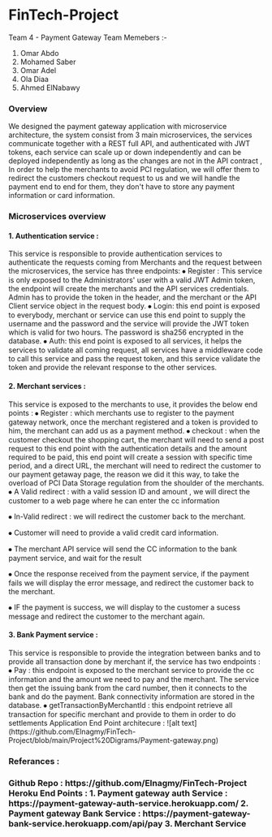 # FinTech-Project
Team 4 - Payment Gateway
Team Memebers :-
1.	Omar Abdo
2.	Mohamed Saber
3.	Omar Adel
4.	Ola Diaa
5.	Ahmed ElNabawy 

<h3>Overview</h3>
We designed the payment gateway application with microservice architecture, the system consist from 3 main microservices, the services communicate together with a REST full API, and  authenticated with JWT tokens, each service can scale up or down independently and can be deployed independently as long as the changes are not in the API contract , In order to help the merchants to avoid PCI regulation, we will offer them to redirect the customers checkout request to us and we will handle the payment end to end for them, they don't have to store any payment information or card information.
<h3>Microservices overview </h3>
<h4>1. Authentication service : </h4>
This service is responsible to provide authentication services to authenticate the requests coming from Merchants  and the request between the microservices, the service has three endpoints: 
⦁	Register : This service is only exposed to the Administrators' user with a valid JWT Admin token, the endpoint will create the merchants and the API services credentials. Admin has to provide the token in the header, and the merchant or the API Client service object in the request body.  
⦁	Login: this end point is exposed to everybody, merchant or service can use this end point to supply the username and the password and the service will provide the JWT token which is valid for two hours. The password is sha256 encrypted in the database. 
⦁	Auth: this end point is exposed to all services, it helps the services to validate all coming request, all services have a middleware code to call this service and pass the request token, and this service validate the token and provide the relevant response to the other services. 
<h4>2. Merchant services : </h4>
This service is exposed to the merchants to use, it provides the below end points : 
⦁	Register : which merchants use to register to the payment gateway network, once the merchant registered and a token is provided to him, the merchant can add us as a payment method. 
⦁	checkout : when the customer checkout the shopping cart, the merchant will need to send a post request to this end point with the authentication details and the amount required to be paid, this end point will create a session with specific time period, and a direct URL, the merchant will need to redirect the customer to our payment getaway page, the reason we did it this way, to take the overload of PCI Data Storage regulation from the shoulder of the merchants. 
⦁	A Valid redirect : with a valid session ID and amount , we will direct the customer to a web page where he can enter the cc information 
 
⦁	In-Valid redirect : we will redirect the customer back to the merchant. 
  
⦁	Customer will need to provide a valid credit card information. 
 
⦁	The merchant API service will send the CC information to the bank payment service, and wait for the result 
 
⦁	Once the response received from the payment service, if the payment fails we will display the error message, and redirect the customer back to the merchant. 
 
⦁	IF the payment is success, we will display to the customer a sucess message and redirect the customer to the merchant again. 
 

<h4>3. Bank Payment service : </h4>
This service is responsible to provide the integration between banks and to provide all transaction done by  merchant if,  the service has two endpoints :
⦁	Pay : this endpoint is exposed to the merchant service to provide the cc information and the amount we need to pay and the merchant. The service then get the issuing bank from the card number, then it connects to the bank and do the payment. Bank connectivity information are stored in the database.
⦁	 getTransactionByMerchantId : this endpoint retrieve all transaction for specific merchant and provide to them in order to do settlements
Application End Point architecure :
![alt text](https://github.com/Elnagmy/FinTech-Project/blob/main/Project%20Digrams/Payment-gateway.png)
 
<h3>Referances :<h3> 
Github Repo : https://github.com/Elnagmy/FinTech-Project
Heroku End Points : 
1. Payment gateway auth Service :
https://payment-gateway-auth-service.herokuapp.com/
2. Payment gateway Bank Service :
https://payment-gateway-bank-service.herokuapp.com/api/pay
3. Merchant Service
 
